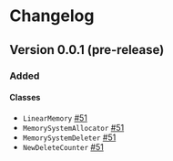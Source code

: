 # Changelog

## Version 0.0.1 (pre-release)

### Added

#### Classes

- `LinearMemory` [#51](https://github.com/Mjolnir-Forge/mjolnir-core/pull/51)
- `MemorySystemAllocator` [#51](https://github.com/Mjolnir-Forge/mjolnir-core/pull/51)
- `MemorySystemDeleter` [#51](https://github.com/Mjolnir-Forge/mjolnir-core/pull/51)
- `NewDeleteCounter` [#51](https://github.com/Mjolnir-Forge/mjolnir-core/pull/51)
